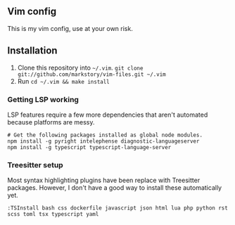 ## Vim config

This is my vim config, use at your own risk.

## Installation

1. Clone this repository into `~/.vim`. `git clone git://github.com/markstory/vim-files.git ~/.vim`
2. Run `cd ~/.vim && make install`

### Getting LSP working

LSP features require a few more dependencies that aren't automated because platforms are messy.

```shell
# Get the following packages installed as global node modules.
npm install -g pyright intelephense diagnostic-languageserver
npm install -g typescript typescript-language-server 
```

### Treesitter setup

Most syntax highlighting plugins have been replace with Treesitter packages.
However, I don't have a good way to install these automatically yet.

```
:TSInstall bash css dockerfile javascript json html lua php python rst scss toml tsx typescript yaml
```
